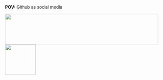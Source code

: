 **POV:** Github as social media

<img src="https://user-images.githubusercontent.com/23410589/197376112-c49cae96-f189-4f36-952d-5fa67fb101e8.jpg" width="500" height="100" />

<img src="https://user-images.githubusercontent.com/23410589/197375198-0c210450-f300-4885-8f93-8534bf932058.PNG" width="100" height="100" />
